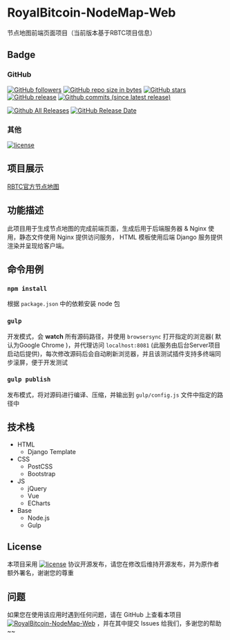 # RoyalBitcoin-NodeMap-Web

节点地图前端页面项目（当前版本基于RBTC项目信息）

## Badge

### GitHub

[![GitHub followers](https://img.shields.io/github/followers/NewEconomicTeam.svg?label=github%20follow)](https://github.com/NewEconomicTeam/RoyalBitcoin-NodeMap-Web)
[![GitHub repo size in bytes](https://img.shields.io/github/repo-size/NewEconomicTeam/RoyalBitcoin-NodeMap-Web.svg)](https://github.com/NewEconomicTeam/RoyalBitcoin-NodeMap-Web)
[![GitHub stars](https://img.shields.io/github/stars/NewEconomicTeam/RoyalBitcoin-NodeMap-Web.svg?label=github%20stars)](https://github.com/NewEconomicTeam/RoyalBitcoin-NodeMap-Web)
[![GitHub release](https://img.shields.io/github/release/NewEconomicTeam/RoyalBitcoin-NodeMap-Web.svg)](https://github.com/NewEconomicTeam/RoyalBitcoin-NodeMap-Web/releases)
[![Github commits (since latest release)](https://img.shields.io/github/commits-since/NewEconomicTeam/RoyalBitcoin-NodeMap-Web/latest.svg)](https://github.com/NewEconomicTeam/RoyalBitcoin-NodeMap-Web)

[![Github All Releases](https://img.shields.io/github/downloads/NewEconomicTeam/RoyalBitcoin-NodeMap-Web/total.svg)](https://github.com/NewEconomicTeam/RoyalBitcoin-NodeMap-Web/releases)
[![GitHub Release Date](https://img.shields.io/github/release-date/NewEconomicTeam/RoyalBitcoin-NodeMap-Web.svg)](https://github.com/NewEconomicTeam/RoyalBitcoin-NodeMap-Web/releases)

### 其他

[![license](https://img.shields.io/github/license/NewEconomicTeam/RoyalBitcoin-NodeMap-Web.svg)](https://github.com/NewEconomicTeam/RoyalBitcoin-NodeMap-Web)

## 项目展示

[RBTC官方节点地图](https://nodemap.rbtc.world)

## 功能描述

此项目用于生成节点地图的完成前端页面，生成后用于后端服务器 & Nginx 使用，静态文件使用 Nginx 提供访问服务， HTML 模板使用后端 Django 服务提供渲染并呈现给客户端。

## 命令用例

### `npm install`

根据 `package.json` 中的依赖安装 node 包

### `gulp`

开发模式，会 __watch__ 所有源码路径，并使用 `browsersync` 打开指定的浏览器( 默认为Google Chrome )，并代理访问 `localhost:8081` (此服务由后台Server项目启动后提供)，每次修改源码后会自动刷新浏览器，并且该测试插件支持多终端同步滚屏，便于开发测试

### `gulp publish`

发布模式，将对源码进行编译、压缩，并输出到 `gulp/config.js` 文件中指定的路径中

## 技术栈

- HTML
    - Django Template
- CSS
    - PostCSS
    - Bootstrap
- JS
    - jQuery
    - Vue
    - ECharts
- Base
    - Node.js
    - Gulp

## License

本项目采用 [![license](https://img.shields.io/github/license/NewEconomicTeam/RoyalBitcoin-NodeMap-Web.svg)](https://github.com/NewEconomicTeam/RoyalBitcoin-NodeMap-Web) 协议开源发布，请您在修改后维持开源发布，并为原作者额外署名，谢谢您的尊重

## 问题

如果您在使用该应用时遇到任何问题，请在 GitHub 上查看本项目 [![RoyalBitcoin-NodeMap-Web](https://img.shields.io/badge/Repo-RoyalBitcoin--NodeMap--Web-brightgreen.svg)](https://github.com/NewEconomicTeam/RoyalBitcoin-NodeMap-Web) ，并在其中提交 Issues 给我们，多谢您的帮助~~
